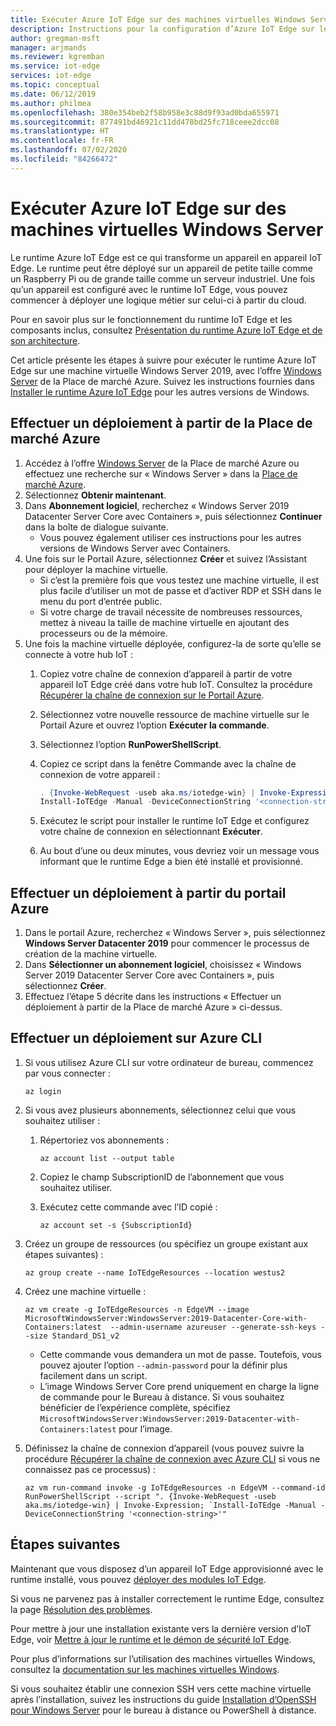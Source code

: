 ```yaml
---
title: Exécuter Azure IoT Edge sur des machines virtuelles Windows Server | Microsoft Docs
description: Instructions pour la configuration d’Azure IoT Edge sur les machines virtuelles de la Place de marché Windows Server
author: gregman-msft
manager: arjmands
ms.reviewer: kgremban
ms.service: iot-edge
services: iot-edge
ms.topic: conceptual
ms.date: 06/12/2019
ms.author: philmea
ms.openlocfilehash: 380e354beb2f58b958e3c88d9f93ad0bda655971
ms.sourcegitcommit: 877491bd46921c11dd478bd25fc718ceee2dcc08
ms.translationtype: HT
ms.contentlocale: fr-FR
ms.lasthandoff: 07/02/2020
ms.locfileid: "84266472"
---
```

# <a name="run-azure-iot-edge-on-windows-server-virtual-machines"></a>Exécuter Azure IoT Edge sur des machines virtuelles Windows Server

Le runtime Azure IoT Edge est ce qui transforme un appareil en appareil IoT Edge. Le runtime peut être déployé sur un appareil de petite taille comme un Raspberry Pi ou de grande taille comme un serveur industriel. Une fois qu’un appareil est configuré avec le runtime IoT Edge, vous pouvez commencer à déployer une logique métier sur celui-ci à partir du cloud.

Pour en savoir plus sur le fonctionnement du runtime IoT Edge et les composants inclus, consultez [Présentation du runtime Azure IoT Edge et de son architecture](iot-edge-runtime.md).

Cet article présente les étapes à suivre pour exécuter le runtime Azure IoT Edge sur une machine virtuelle Windows Server 2019, avec l’offre [Windows Server](https://www.microsoft.com/cloud-platform/windows-server-pricing) de la Place de marché Azure. Suivez les instructions fournies dans [Installer le runtime Azure IoT Edge](how-to-install-iot-edge-windows.md) pour les autres versions de Windows.

## <a name="deploy-from-the-azure-marketplace"></a>Effectuer un déploiement à partir de la Place de marché Azure

1. Accédez à l’offre [Windows Server](https://www.microsoft.com/cloud-platform/windows-server-pricing) de la Place de marché Azure ou effectuez une recherche sur « Windows Server » dans la [Place de marché Azure](https://azuremarketplace.microsoft.com/).
2. Sélectionnez **Obtenir maintenant**.
3. Dans **Abonnement logiciel**, recherchez « Windows Server 2019 Datacenter Server Core avec Containers », puis sélectionnez **Continuer** dans la boîte de dialogue suivante.
    * Vous pouvez également utiliser ces instructions pour les autres versions de Windows Server avec Containers.
4. Une fois sur le Portail Azure, sélectionnez **Créer** et suivez l’Assistant pour déployer la machine virtuelle.
    * Si c’est la première fois que vous testez une machine virtuelle, il est plus facile d’utiliser un mot de passe et d’activer RDP et SSH dans le menu du port d’entrée public.
    * Si votre charge de travail nécessite de nombreuses ressources, mettez à niveau la taille de machine virtuelle en ajoutant des processeurs ou de la mémoire.
5. Une fois la machine virtuelle déployée, configurez-la de sorte qu’elle se connecte à votre hub IoT :
    1. Copiez votre chaîne de connexion d’appareil à partir de votre appareil IoT Edge créé dans votre hub IoT. Consultez la procédure [Récupérer la chaîne de connexion sur le Portail Azure](how-to-register-device.md#retrieve-the-connection-string-in-the-azure-portal).
    1. Sélectionnez votre nouvelle ressource de machine virtuelle sur le Portail Azure et ouvrez l’option **Exécuter la commande**.
    1. Sélectionnez l’option **RunPowerShellScript**.
    1. Copiez ce script dans la fenêtre Commande avec la chaîne de connexion de votre appareil :

        ```powershell
        . {Invoke-WebRequest -useb aka.ms/iotedge-win} | Invoke-Expression; `
        Install-IoTEdge -Manual -DeviceConnectionString '<connection-string>'
        ```

    1. Exécutez le script pour installer le runtime IoT Edge et configurez votre chaîne de connexion en sélectionnant **Exécuter**.
    1. Au bout d’une ou deux minutes, vous devriez voir un message vous informant que le runtime Edge a bien été installé et provisionné.

## <a name="deploy-from-the-azure-portal"></a>Effectuer un déploiement à partir du portail Azure

1. Dans le portail Azure, recherchez « Windows Server », puis sélectionnez **Windows Server Datacenter 2019** pour commencer le processus de création de la machine virtuelle.
2. Dans **Sélectionner un abonnement logiciel**, choisissez « Windows Server 2019 Datacenter Server Core avec Containers », puis sélectionnez **Créer**.
3. Effectuez l’étape 5 décrite dans les instructions « Effectuer un déploiement à partir de la Place de marché Azure » ci-dessus.

## <a name="deploy-from-azure-cli"></a>Effectuer un déploiement sur Azure CLI

1. Si vous utilisez Azure CLI sur votre ordinateur de bureau, commencez par vous connecter :

   ```azurecli-interactive
   az login
   ```

1. Si vous avez plusieurs abonnements, sélectionnez celui que vous souhaitez utiliser :
   1. Répertoriez vos abonnements :

      ```azurecli-interactive
      az account list --output table
      ```

   1. Copiez le champ SubscriptionID de l’abonnement que vous souhaitez utiliser.
   1. Exécutez cette commande avec l’ID copié :

      ```azurecli-interactive
      az account set -s {SubscriptionId}
      ```

1. Créez un groupe de ressources (ou spécifiez un groupe existant aux étapes suivantes) :

   ```azurecli-interactive
   az group create --name IoTEdgeResources --location westus2
   ```

1. Créez une machine virtuelle :

   ```azurecli-interactive
   az vm create -g IoTEdgeResources -n EdgeVM --image MicrosoftWindowsServer:WindowsServer:2019-Datacenter-Core-with-Containers:latest  --admin-username azureuser --generate-ssh-keys --size Standard_DS1_v2
   ```

   * Cette commande vous demandera un mot de passe. Toutefois, vous pouvez ajouter l’option `--admin-password` pour la définir plus facilement dans un script.
   * L’image Windows Server Core prend uniquement en charge la ligne de commande pour le Bureau à distance. Si vous souhaitez bénéficier de l’expérience complète, spécifiez `MicrosoftWindowsServer:WindowsServer:2019-Datacenter-with-Containers:latest` pour l’image.

1. Définissez la chaîne de connexion d’appareil (vous pouvez suivre la procédure [Récupérer la chaîne de connexion avec Azure CLI](how-to-register-device.md#retrieve-the-connection-string-with-the-azure-cli) si vous ne connaissez pas ce processus) :

   ```azurecli-interactive
   az vm run-command invoke -g IoTEdgeResources -n EdgeVM --command-id RunPowerShellScript --script ". {Invoke-WebRequest -useb aka.ms/iotedge-win} | Invoke-Expression; `Install-IoTEdge -Manual -DeviceConnectionString '<connection-string>'"
   ```

## <a name="next-steps"></a>Étapes suivantes

Maintenant que vous disposez d’un appareil IoT Edge approvisionné avec le runtime installé, vous pouvez [déployer des modules IoT Edge](how-to-deploy-modules-portal.md).

Si vous ne parvenez pas à installer correctement le runtime Edge, consultez la page [Résolution des problèmes](troubleshoot.md).

Pour mettre à jour une installation existante vers la dernière version d’IoT Edge, voir [Mettre à jour le runtime et le démon de sécurité IoT Edge](how-to-update-iot-edge.md).

Pour plus d’informations sur l’utilisation des machines virtuelles Windows, consultez la [documentation sur les machines virtuelles Windows](https://docs.microsoft.com/azure/virtual-machines/windows/).

Si vous souhaitez établir une connexion SSH vers cette machine virtuelle après l’installation, suivez les instructions du guide [Installation d’OpenSSH pour Windows Server](https://docs.microsoft.com/windows-server/administration/openssh/openssh_install_firstuse#installing-openssh-with-powershell) pour le bureau à distance ou PowerShell à distance.
